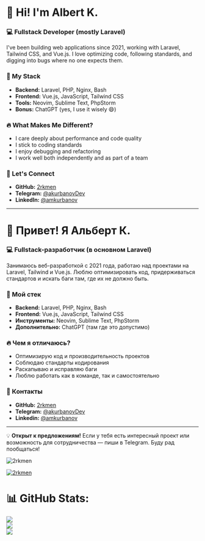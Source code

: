 # 👋 Hi! I'm Albert K.

### 💻 Fullstack Developer (mostly Laravel)
I've been building web applications since 2021, working with Laravel, Tailwind CSS, and Vue.js. I love optimizing code, following standards, and digging into bugs where no one expects them.

### 🚀 My Stack
- **Backend:** Laravel, PHP, Nginx, Bash  
- **Frontend:** Vue.js, JavaScript, Tailwind CSS  
- **Tools:** Neovim, Sublime Text, PhpStorm  
- **Bonus:** ChatGPT (yes, I use it wisely 😄)

### 🔥 What Makes Me Different?
- I care deeply about performance and code quality
- I stick to coding standards
- I enjoy debugging and refactoring
- I work well both independently and as part of a team

### 📌 Let's Connect
- **GitHub:** [2rkmen](https://github.com/2rkmen)  
- **Telegram:** [@akurbanovDev](https://t.me/akurbanovDev)  
- **LinkedIn:** [@amkurbanov](https://linkedin.com/in/amkurbanov)

---

# 👋 Привет! Я Альберт К.

### 💻 Fullstack-разработчик (в основном Laravel)
Занимаюсь веб-разработкой с 2021 года, работаю над проектами на Laravel, Tailwind и Vue.js. Люблю оптимизировать код, придерживаться стандартов и искать баги там, где их не должно быть.

### 🚀 Мой стек
- **Backend:** Laravel, PHP, Nginx, Bash  
- **Frontend:** Vue.js, JavaScript, Tailwind CSS  
- **Инструменты:** Neovim, Sublime Text, PhpStorm  
- **Дополнительно:** ChatGPT (там где это допустимо)

### 🔥 Чем я отличаюсь?
- Оптимизирую код и производительность проектов
- Соблюдаю стандарты кодирования
- Раскапываю и исправляю баги
- Люблю работать как в команде, так и самостоятельно

### 📌 Контакты
- **GitHub:** [2rkmen](https://github.com/2rkmen)
- **Telegram:** [@akurbanovDev](https://t.me/akurbanovDev)
- **Linkedin:** [@amkurbanov](https://linkedin.com/in/amkurbanov)
---

💡 **Открыт к предложениям!** Если у тебя есть интересный проект или возможность для сотрудничества — пиши в Telegram. Буду рад пообщаться!



<p align="left"> <img src="https://komarev.com/ghpvc/?username=2rkmen&label=Profile%20views&color=0e75b6&style=flat" alt="2rkmen" /> </p>

<p align="left"> <a href="https://github.com/ryo-ma/github-profile-trophy"><img src="https://github-profile-trophy.vercel.app/?username=2rkmen" alt="2rkmen" /></a> </p>

# 📊 GitHub Stats:
![](https://github-readme-stats.vercel.app/api?username=2rkmen&theme=transparent&hide_border=false&include_all_commits=true&count_private=true)<br/>
![](https://nirzak-streak-stats.vercel.app/?user=2rkmen&theme=transparent&hide_border=false)<br/>
![](https://github-readme-stats.vercel.app/api/top-langs/?username=2rkmen&theme=transparent&hide_border=false&include_all_commits=true&count_private=true&layout=compact)


